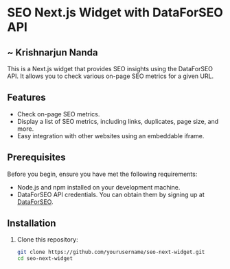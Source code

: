 # SEO Next.js Widget with DataForSEO API 
## ~ Krishnarjun Nanda

This is a Next.js widget that provides SEO insights using the DataForSEO API. It allows you to check various on-page SEO metrics for a given URL.

## Features

- Check on-page SEO metrics.
- Display a list of SEO metrics, including links, duplicates, page size, and more.
- Easy integration with other websites using an embeddable iframe.

## Prerequisites

Before you begin, ensure you have met the following requirements:

- Node.js and npm installed on your development machine.
- DataForSEO API credentials. You can obtain them by signing up at [DataForSEO](https://dataforseo.com/).

## Installation

1. Clone this repository:

   ```bash
   git clone https://github.com/yourusername/seo-next-widget.git
   cd seo-next-widget
